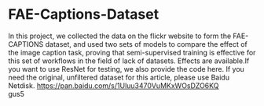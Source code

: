 # FAE-Captions-Dataset
In this project, we collected the data on the flickr website to form the FAE-CAPTIONS dataset, and used two sets of models to compare the effect of the image caption task, proving that semi-supervised training is effective for this set of workflows in the field of lack of datasets. Effects are available.If you want to use ResNet for testing, we also provide the code here.
If you need the original, unfiltered dataset for this article, please use Baidu Netdisk.
https://pan.baidu.com/s/1Uluu3470VuMKxWOsDZO6KQ  
gus5
